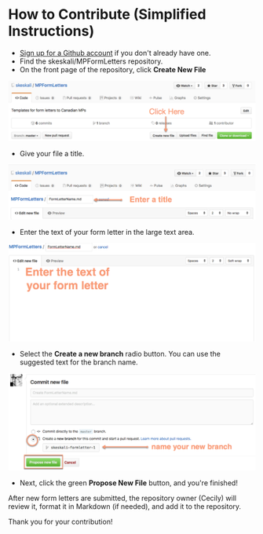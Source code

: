 # How to Contribute (Simplified Instructions)

- [Sign up for a Github account](https://help.github.com/articles/signing-up-for-a-new-github-account/) if you don't already have one. 
-  Find the skeskali/MPFormLetters repository.
-  On the front page of the repository, click **Create New File**

![Create New File](https://raw.githubusercontent.com/skeskali/MPFormLetters/master/img/usegithub1.png)


-  Give your file a title.

![Name your file](https://raw.githubusercontent.com/skeskali/MPFormLetters/master/img/usegithub2.png)


- Enter the text of your form letter in the large text area.

![Enter form letter text](https://raw.githubusercontent.com/skeskali/MPFormLetters/master/img/usegithub3.png)


- Select the **Create a new branch** radio button. You can use the suggested text for the branch name.


![Propose new file](https://raw.githubusercontent.com/skeskali/MPFormLetters/master/img/usegithub4.png)

- Next, click the green **Propose New File** button, and you're finished!


After new form letters are submitted, the repository owner (Cecily) will review it, format it in Markdown (if needed), and add it to the repository.

Thank you for your contribution!
